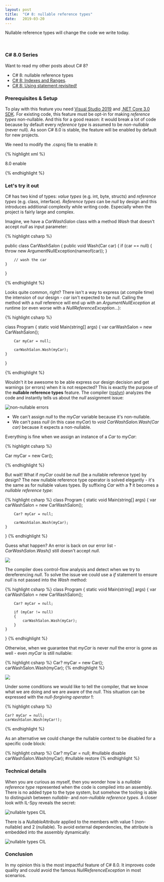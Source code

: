 ```yaml
---
layout: post
title:  "C# 8: nullable reference types"
date:   2019-03-20
---
```


<p class="intro">
    <span class="dropcap">N</span>ullable reference types will change the code we write today.
</p>

<br/>

### C# 8.0 Series

Want to read my other posts about C# 8?

* C# 8: nullable reference types
* <a href="https://codetherapist.github.io/blog/csharp8-indexes-ranges/" target="_blank">C# 8: Indexes and Ranges</a>.
* <a href="https://codetherapist.github.io/blog/csharp8-using/" target="_blank"> C# 8: Using statement revisited!</a>

### Prerequisites & Setup

To play with this feature you need [Visual Studio 2019](https://visualstudio.microsoft.com/vs/preview/) and [.NET Core 3.0 SDK](https://dotnet.microsoft.com/download/dotnet-core/3.0).
For existing code, this feature must be opt-in for making _reference types_ non-nullable.
And this for a good reason: it would break a lot of code because by default every _reference type_ is assumed to be _non-nullable_ (never null).
As soon C# 8.0 is stable, the feature will be enabled by default for new projects.

We need to modify the .csproj file to enable it:

{% highlight xml %}

<LangVersion>8.0</LangVersion>
<NullableContextOptions>enable</NullableContextOptions>

{% endhighlight %}

### Let's try it out

C# has two kind of types: _value types_ (e.g. int, byte, structs) and _reference types_ (e.g. class, interface).
_Reference types_ can be _null_ by design and this introduces additional complexity while writing code.
Especially when the project is fairly large and complex.

Imagine, we have a _CarWashSalon_ class with a method _Wash_ that doesn't accept _null_ as input parameter:

{% highlight csharp %}

public class CarWashSalon
{
	public void Wash(Car car)
	{
		if (car == null)
		{
			throw new ArgumentNullException(nameof(car));
		}

		// wash the car
	}
}

{% endhighlight %}

Looks quite common, right?
There isn't a way to express (at compile time) the intension of our design - _car_ isn't expected to be _null_.
Calling the method with a _null_ reference will end up with an _ArgumentNullException_ at runtime (or even worse with a _NullReferenceException_...):

{% highlight csharp %}

class Program
{
	static void Main(string[] args)
	{
		var carWashSalon = new CarWashSalon();

		Car myCar = null;

		carWashSalon.Wash(myCar);
	}
}

{% endhighlight %}

Wouldn't it be awesome to be able express our design decision and get warnings (or errors) when it is not respected?
This is exactly the purpose of the **nullable reference types** feature.
The compiler ([roslyn](https://github.com/dotnet/roslyn)) analyzes the code and instantly tells us about the _null_ assignment issue:

![non-nullable errors](/assets/img/csharp8-nullable-ref-types/NonNullableErrors.png)

* We can't assign _null_ to the _myCar_ variable because it's non-nullable.
* We can't pass _null_ (in this case _myCar_) to _void CarWashSalon.Wash(Car car)_ because it expects a non-nullable.

Everything is fine when we assign an instance of a _Car_ to _myCar_:

{% highlight csharp %}

Car myCar = new Car();

{% endhighlight %}

But wait! What if _myCar_ could be _null_ (be a nullable reference type) by design?
The new nullable reference type operator is solved elegantly - it's the same as for nullable values types.
By suffixing _Car_ with a **?** it becomes a _nullable reference type_:

{% highlight csharp %}
class Program
{
	static void Main(string[] args)
	{
		var carWashSalon = new CarWashSalon();

		Car? myCar = null;
		
		carWashSalon.Wash(myCar);
	}
}
{% endhighlight %}

Guess what happen? An error is back on our error list - _CarWashSalon.Wash()_ still doesn't accept _null_.

![](/assets/img/csharp8-nullable-ref-types/NonNullableError2.png)

The compiler does control-flow analysis and detect when we try to dereferencing _null_.
To solve the issue we could use a _if_ statement to ensure _null_ is not passed into the _Wash_ method:

{% highlight csharp %}
class Program
{
	static void Main(string[] args)
	{
		var carWashSalon = new CarWashSalon();

		Car? myCar = null;

		if (myCar != null)
		{
			carWashSalon.Wash(myCar);
		}
	}
}
{% endhighlight %}

Otherwise, when we guarantee that _myCar_ is never _null_ the error is gone as well - even _myCar_ is still nullable:

{% highlight csharp %}
	Car? myCar = new Car();
	carWashSalon.Wash(myCar);
{% endhighlight %}

![](/assets/img/csharp8-nullable-ref-types/NoError.png)

Under some conditions we would like to tell the compiler, that we know what we are doing and we are aware of the _null_.
This situation can be expressed with the _null-forgiving operator_ **!**:

{% highlight csharp %}

	Car? myCar = null;
	carWashSalon.Wash(myCar!);

{% endhighlight %}

As an alternative we could change the nullable context to be disabled for a specific code block:

{% highlight csharp %}
Car? myCar = null;
#nullable disable
    carWashSalon.Wash(myCar);
#nullable restore
{% endhighlight %}

### Technical details

When you are curious as myself, then you wonder how is a _nullable reference type_ represented when the code is compiled into an assembly.
There is no added type to the type system, but somehow the tooling is able to distinguish between _nullable_- and _non-nullable reference types_.
A closer look with IL-Spy reveals the secret:

![nullable types CIL](/assets/img/csharp8-nullable-ref-types/NullableTypesCIL.png)

There is a _NullableAttribute_ applied to the members with value 1 (non-nullable) and 2 (nullable).
To avoid external dependencies, the attribute is embedded into the assembly dynamically:

![nullable types CIL](/assets/img/csharp8-nullable-ref-types/EmbeddedAttrs.png)

### Conclusion

In my opinion this is the most impactful feature of C# 8.0.
It improves code quality and could avoid the famous _NullReferenceException_ in most scenarios.